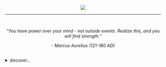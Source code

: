 <div align="center">
  <img src="https://github.com/jepeake/jepeake/blob/main/images/wordart(2).png?raw=true" style="max-width: 100%;" />
  <hr>
</div>
<br>
<p align="center"><i>“You have power over your mind - not outside events. Realize this, and you will find strength.”</i></p>
<p align="center"><i>- Marcus Aurelius (121-180 AD)</i></p>

<br>

<details>
<summary><i>discover...</i></summary>

<br>

<div>
  <i>I'm Jacob</i><br><br>
  - <i>Computer Engineering Student @ Imperial College</i><br>
  - <i>Avionics Lead @ Karman Space Programme</i><br>
  - <i> Prev. Software Engineering Intern @ Qualcomm </i><br><br>
</div>

</details>
